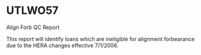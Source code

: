 # UTLWO57
Align Forb QC Report

This report will identify loans which are ineligible for alignment forbearance due to the HERA changes effective 7/1/2006.
